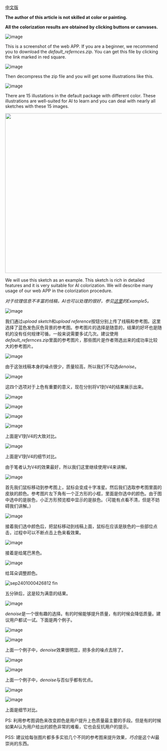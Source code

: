 [中文版](https://lllyasviel.github.io/chinese)

**The author of this article is not skilled at color or painting.**

**All the colorization results are obtained by clicking buttons or canvases.**

![image](https://user-images.githubusercontent.com/19834515/30780925-601df226-a148-11e7-9af2-1c3165bdd6f7.png)

This is a screenshot of the web APP. If you are a beginner, we recommend you to download the *default_refernces.zip*. You can get this file by clicking the link marked in red square.

![image](https://user-images.githubusercontent.com/19834515/30780911-3577021a-a148-11e7-85fd-b76eeea8a31a.png)

Then decompress the zip file and you will get some illustrations like this.

![image](https://user-images.githubusercontent.com/19834515/30780936-83e1c46c-a148-11e7-9e68-2eea4ad4639c.png)

There are 15 illustations in the default package with different color. These illustrations are well-suited for AI to learn and you can deal with nearly all sketches with these 15 images.

<img src="https://user-images.githubusercontent.com/19834515/30780973-55764520-a149-11e7-8539-a6ff758be8bf.jpg" height = "512"/>

We will use this sketch as an example. This sketch is rich in detailed features and it is very suitable for AI colorization. We will describe many usage of our web APP in the colorization procedure.

*对于纹理信息不丰富的线稿，AI也可以处理的很好，参见[这里](https://github.com/lllyasviel/style2paints/blob/master/README.md)的Example5。*

![image](https://user-images.githubusercontent.com/19834515/30781065-0a56eca0-a14b-11e7-8d9e-c9ca94ebdad5.png)

我们通过*upload sketch*和*upload reference*按钮分别上传了线稿和参考图。这里选择了蓝色发色灰色背景的参考图。参考图片的选择是随意的，结果的好坏也是随机的没有任何规律可循，一般来说需要多试几次。建议使用*default_refernces.zip*里面的参考图片，那些图片是作者筛选出来的成功率比较大的参考图片。

![image](https://user-images.githubusercontent.com/19834515/30781114-d5fe5b5e-a14b-11e7-8d01-2f459a3baccf.png)

由于这张线稿本身的噪点很少，质量较高，所以我们不勾选*denoise*。

![image](https://user-images.githubusercontent.com/19834515/30781146-a850f95e-a14c-11e7-8f6d-ea45159979f1.png)

这四个选项对于上色有重要的意义，现在分别将V1到V4的结果展示出来。

![image](https://user-images.githubusercontent.com/19834515/30781175-f61130f0-a14c-11e7-90bc-e0643b830052.png)

![image](https://user-images.githubusercontent.com/19834515/30781183-17ca6f18-a14d-11e7-8975-78f79b22226a.png)

![image](https://user-images.githubusercontent.com/19834515/30781210-64efe372-a14d-11e7-9c69-7d213ad0f573.png)

![image](https://user-images.githubusercontent.com/19834515/30781221-950d49d2-a14d-11e7-8e4c-4a3a138ed9ac.png)

上面是V1到V4的大致对比。

![image](https://user-images.githubusercontent.com/19834515/30781245-1ebc5240-a14e-11e7-9c92-c70eae744af8.png)

上面是V1到V4的细节对比。

由于笔者认为V4的效果最好，所以我们这里继续使用V4来讲解。

![image](https://user-images.githubusercontent.com/19834515/30781636-81939cf0-a155-11e7-8f5f-b023cff12ad4.png)

首先我们鼠标移动到参考图上，鼠标会变成十字准星。然后我们选取参考图里面的皮肤的颜色。参考图片左下角有一个正方形的小框，里面是你选中的颜色。由于图中选中的是肤色，小正方形预览框中显示的是肤色。（可能有点看不清，但是不妨碍我们讲解。）

![image](https://user-images.githubusercontent.com/19834515/30781698-5bf1aec8-a156-11e7-9ee5-01ada5f5b7b4.png)

接着我们选中颜色后，把鼠标移动到线稿上面，鼠标在应该是肤色的一些部位点击，过程中可以不断点击上色来看效果。

![image](https://user-images.githubusercontent.com/19834515/30781714-b948f3a6-a156-11e7-9e3c-1562bd6a33e1.png)

接着是给尾巴黑色。

![image](https://user-images.githubusercontent.com/19834515/30781725-f1555a50-a156-11e7-97ad-2c39fe5236cc.png)

给耳朵调整颜色。

![sep2401000426812 fin](https://user-images.githubusercontent.com/19834515/30781737-1599bf00-a157-11e7-8ddb-00de5416fe13.png)

五分钟后，这是较为满意的结果。

![image](https://user-images.githubusercontent.com/19834515/30781763-64f90538-a157-11e7-9394-2d32258721b1.png)

*denoise*是一个很有趣的选择。有的时候能够提升质量，有的时候会降低质量。建议用户都试一试。下面是两个例子。

![image](https://user-images.githubusercontent.com/19834515/30781776-dae78986-a157-11e7-9b13-ff99f8e8bd68.png)

![image](https://user-images.githubusercontent.com/19834515/30781779-eac9c666-a157-11e7-8006-392cd0da9782.png)

上面一个例子中，*denoise*效果很明显，把多余的噪点去除了。

![image](https://user-images.githubusercontent.com/19834515/30781819-a2338256-a158-11e7-81ee-ba49b59c2655.png)

![image](https://user-images.githubusercontent.com/19834515/30781800-4a0c909a-a158-11e7-8f7f-0ecc3e516e12.png)

上面一个例子中，*denoise*与否似乎都有优点。

![image](https://user-images.githubusercontent.com/19834515/30781836-f94e5282-a158-11e7-9c0d-de837895a02a.png)

![image](https://user-images.githubusercontent.com/19834515/30781837-fd071e90-a158-11e7-9e7c-43d49bdf3b68.png)

上面是细节对比。

PS: 利用参考图调色来改变颜色是用户提升上色质量最主要的手段。但是有的时候如果AI认为用户给出的颜色非常的难看，它也会反抗用户的提示。

PSS: 建议给每张图片都多多实验几个不同的参考图来提升效果，*巧合*是这个AI最崇尚的东西。
